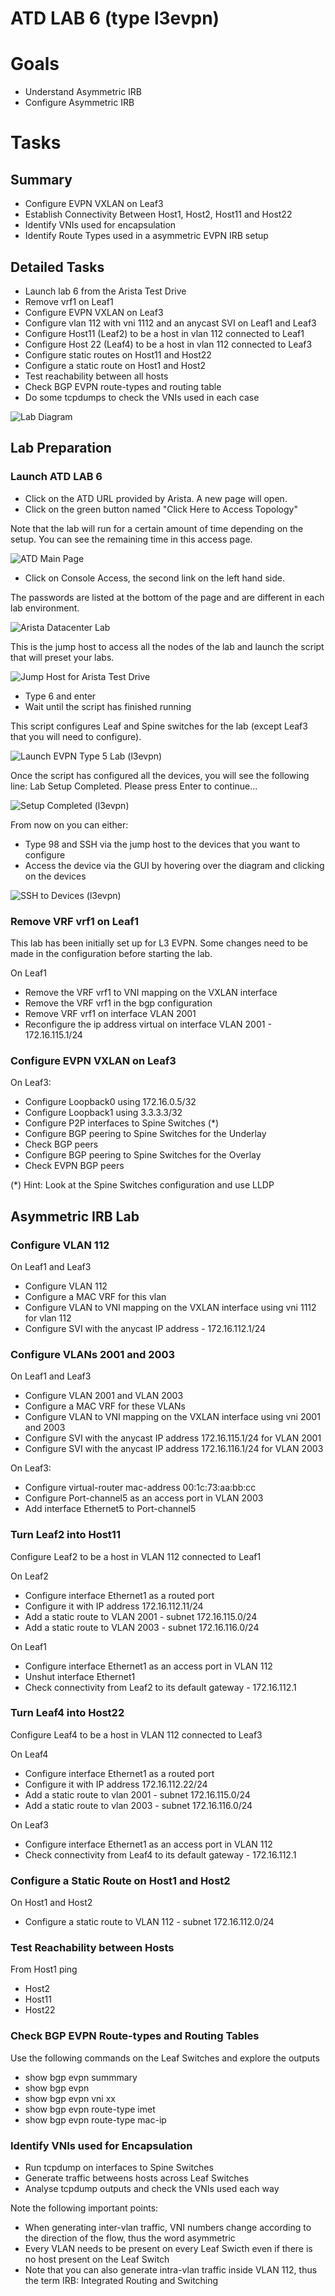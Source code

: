 # ATD LAB 6 (type l3evpn)

# Goals

- Understand Asymmetric IRB
- Configure Asymmetric IRB
# Tasks

## Summary
- Configure EVPN VXLAN on Leaf3
- Establish Connectivity Between Host1, Host2, Host11 and Host22
- Identify VNIs used for encapsulation
- Identify Route Types used in a asymmetric EVPN IRB setup

## Detailed Tasks
- Launch lab 6 from the Arista Test Drive
- Remove vrf1 on Leaf1
- Configure EVPN VXLAN on Leaf3
- Configure vlan 112 with vni 1112 and an anycast SVI on Leaf1 and Leaf3
- Configure Host11 (Leaf2) to be a host in vlan 112 connected to Leaf1
- Configure Host 22 (Leaf4) to be a host in vlan 112 connected to Leaf3
- Configure static routes on Host11 and Host22
- Configure a static route on Host1 and Host2
- Test reachability between all hosts
- Check BGP EVPN route-types and routing table
- Do some tcpdumps to check the VNIs used in each case

![Lab Diagram](lab-diagram.jpg)

## Lab Preparation
### Launch ATD LAB 6

- Click on the ATD URL provided by Arista. A new page will open.
- Click on the green button named "Click Here to Access Topology"

Note that the lab will run for a certain amount of time depending on the setup. You can see the remaining time in this access page.

![ATD Main Page](step1.jpg)



- Click on Console Access, the second link on the left hand side.

The passwords are listed at the bottom of the page and are different in each lab environment.

![Arista Datacenter Lab](step2.jpg)



This is the jump host to access all the nodes of the lab and launch the script that will preset your labs.

![Jump Host for Arista Test Drive](step3.jpg)

- Type 6 and enter
- Wait until the script has finished running

This script configures Leaf and Spine switches for the lab (except Leaf3 that you will need to configure).

![Launch EVPN Type 5 Lab (l3evpn)](step4.jpg)

Once the script has configured all the devices, you will see the following line:
Lab Setup Completed. Please press Enter to continue...

![Setup Completed (l3evpn)](step5.jpg)

From now on you can either:
- Type 98 and SSH via the jump host to the devices that you want to configure
- Access the device via the GUI by hovering over the diagram and clicking on the devices

![SSH to Devices (l3evpn)](step6.jpg)
### Remove VRF vrf1 on Leaf1

This lab has been initially set up for L3 EVPN.
Some changes need to be made in the configuration before starting the lab.

On Leaf1
- Remove the VRF vrf1 to VNI mapping on the VXLAN interface
- Remove the VRF vrf1 in the bgp configuration
- Remove VRF vrf1 on interface VLAN 2001
- Reconfigure the ip address virtual on interface VLAN 2001 - 172.16.115.1/24

### Configure EVPN VXLAN on Leaf3

On Leaf3:
- Configure Loopback0 using 172.16.0.5/32
- Configure Loopback1 using 3.3.3.3/32
- Configure P2P interfaces to Spine Switches (*)
- Configure BGP peering to Spine Switches for the Underlay
- Check BGP peers
- Configure BGP peering to Spine Switches for the Overlay
- Check EVPN BGP peers

(*) Hint: Look at the Spine Switches configuration and use LLDP
## Asymmetric IRB Lab
### Configure VLAN 112

On Leaf1 and Leaf3
- Configure VLAN 112 
- Configure a MAC VRF for this vlan
- Configure VLAN to VNI mapping on the VXLAN interface using vni 1112 for vlan 112
- Configure SVI with the anycast IP address - 172.16.112.1/24

### Configure VLANs 2001 and 2003

On Leaf1 and Leaf3
- Configure VLAN 2001 and VLAN 2003
- Configure a MAC VRF for these VLANs
- Configure VLAN to VNI mapping on the VXLAN interface using vni 2001 and 2003
- Configure SVI with the anycast IP address 172.16.115.1/24 for VLAN 2001
- Configure SVI with the anycast IP address 172.16.116.1/24 for VLAN 2003

On Leaf3:
- Configure virtual-router mac-address 00:1c:73:aa:bb:cc
- Configure Port-channel5 as an access port in VLAN 2003
- Add interface Ethernet5 to Port-channel5

### Turn Leaf2 into Host11

Configure Leaf2 to be a host in VLAN 112 connected to Leaf1

On Leaf2
- Configure interface Ethernet1 as a routed port
- Configure it with IP address 172.16.112.11/24
- Add a static route to VLAN 2001 - subnet 172.16.115.0/24
- Add a static route to VLAN 2003 - subnet 172.16.116.0/24

On Leaf1
- Configure interface Ethernet1 as an access port in VLAN 112
- Unshut interface Ethernet1
- Check connectivity from Leaf2 to its default gateway - 172.16.112.1

### Turn Leaf4 into Host22

Configure Leaf4 to be a host in VLAN 112 connected to Leaf3

On Leaf4
- Configure interface Ethernet1 as a routed port
- Configure it with IP address 172.16.112.22/24
- Add a static route to vlan 2001 - subnet 172.16.115.0/24
- Add a static route to vlan 2003 - subnet 172.16.116.0/24

On Leaf3
- Configure interface Ethernet1 as an access port in VLAN 112
- Check connectivity from Leaf4 to its default gateway - 172.16.112.1

### Configure a Static Route on Host1 and Host2

On Host1 and Host2
- Configure a static route to VLAN 112 - subnet 172.16.112.0/24

### Test Reachability between Hosts

From Host1 ping
- Host2
- Host11
- Host22

### Check BGP EVPN Route-types and Routing Tables

Use the following commands on the Leaf Switches and explore the outputs
- show bgp evpn summmary
- show bgp evpn
- show bgp evpn vni xx
- show bgp evpn route-type imet
- show bgp evpn route-type mac-ip

### Identify VNIs used for Encapsulation

- Run tcpdump on interfaces to Spine Switches
- Generate traffic betweens hosts across Leaf Switches
- Analyse tcpdump outputs and check the VNIs used each way

Note the following important points:
- When generating inter-vlan traffic, VNI numbers change according to the direction of the flow, thus the word asymmetric
- Every VLAN needs to be present on every Leaf Swicth even if there is no host present on the Leaf Switch
- Note that you can also generate intra-vlan traffic inside VLAN 112, thus the term IRB: Integrated Routing and Switching